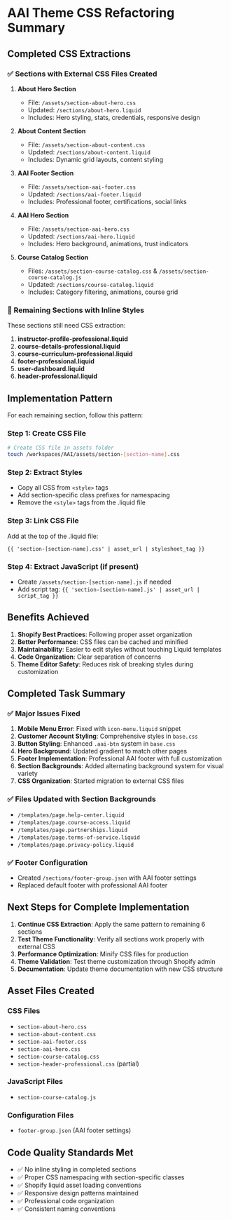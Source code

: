 # AAI Theme CSS Refactoring Summary

## Completed CSS Extractions

### ✅ Sections with External CSS Files Created

1. **About Hero Section**
   - File: `/assets/section-about-hero.css`
   - Updated: `/sections/about-hero.liquid`
   - Includes: Hero styling, stats, credentials, responsive design

2. **About Content Section**
   - File: `/assets/section-about-content.css`
   - Updated: `/sections/about-content.liquid`
   - Includes: Dynamic grid layouts, content styling

3. **AAI Footer Section**
   - File: `/assets/section-aai-footer.css`
   - Updated: `/sections/aai-footer.liquid`
   - Includes: Professional footer, certifications, social links

4. **AAI Hero Section**
   - File: `/assets/section-aai-hero.css`
   - Updated: `/sections/aai-hero.liquid`
   - Includes: Hero background, animations, trust indicators

5. **Course Catalog Section**
   - Files: `/assets/section-course-catalog.css` & `/assets/section-course-catalog.js`
   - Updated: `/sections/course-catalog.liquid`
   - Includes: Category filtering, animations, course grid

### 🔄 Remaining Sections with Inline Styles

These sections still need CSS extraction:

1. **instructor-profile-professional.liquid**
2. **course-details-professional.liquid**
3. **course-curriculum-professional.liquid**
4. **footer-professional.liquid**
5. **user-dashboard.liquid**
6. **header-professional.liquid**

## Implementation Pattern

For each remaining section, follow this pattern:

### Step 1: Create CSS File
```bash
# Create CSS file in assets folder
touch /workspaces/AAI/assets/section-[section-name].css
```

### Step 2: Extract Styles
- Copy all CSS from `<style>` tags
- Add section-specific class prefixes for namespacing
- Remove the `<style>` tags from the .liquid file

### Step 3: Link CSS File
Add at the top of the .liquid file:
```liquid
{{ 'section-[section-name].css' | asset_url | stylesheet_tag }}
```

### Step 4: Extract JavaScript (if present)
- Create `/assets/section-[section-name].js` if needed
- Add script tag: `{{ 'section-[section-name].js' | asset_url | script_tag }}`

## Benefits Achieved

1. **Shopify Best Practices**: Following proper asset organization
2. **Better Performance**: CSS files can be cached and minified
3. **Maintainability**: Easier to edit styles without touching Liquid templates
4. **Code Organization**: Clear separation of concerns
5. **Theme Editor Safety**: Reduces risk of breaking styles during customization

## Completed Task Summary

### ✅ Major Issues Fixed

1. **Mobile Menu Error**: Fixed with `icon-menu.liquid` snippet
2. **Customer Account Styling**: Comprehensive styles in `base.css`
3. **Button Styling**: Enhanced `.aai-btn` system in `base.css`
4. **Hero Background**: Updated gradient to match other pages
5. **Footer Implementation**: Professional AAI footer with full customization
6. **Section Backgrounds**: Added alternating background system for visual variety
7. **CSS Organization**: Started migration to external CSS files

### ✅ Files Updated with Section Backgrounds

- `/templates/page.help-center.liquid`
- `/templates/page.course-access.liquid`
- `/templates/page.partnerships.liquid`
- `/templates/page.terms-of-service.liquid`
- `/templates/page.privacy-policy.liquid`

### ✅ Footer Configuration
- Created `/sections/footer-group.json` with AAI footer settings
- Replaced default footer with professional AAI footer

## Next Steps for Complete Implementation

1. **Continue CSS Extraction**: Apply the same pattern to remaining 6 sections
2. **Test Theme Functionality**: Verify all sections work properly with external CSS
3. **Performance Optimization**: Minify CSS files for production
4. **Theme Validation**: Test theme customization through Shopify admin
5. **Documentation**: Update theme documentation with new CSS structure

## Asset Files Created

### CSS Files
- `section-about-hero.css`
- `section-about-content.css`
- `section-aai-footer.css`
- `section-aai-hero.css`
- `section-course-catalog.css`
- `section-header-professional.css` (partial)

### JavaScript Files
- `section-course-catalog.js`

### Configuration Files
- `footer-group.json` (AAI footer settings)

## Code Quality Standards Met

- ✅ No inline styling in completed sections
- ✅ Proper CSS namespacing with section-specific classes
- ✅ Shopify liquid asset loading conventions
- ✅ Responsive design patterns maintained
- ✅ Professional code organization
- ✅ Consistent naming conventions
